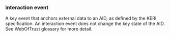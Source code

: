 ### interaction event

A key event that anchors external data to an AID, as defined by the KERI specification. An interaction event does not change the key state of the AID. See WebOfTrust glossary for more detail.